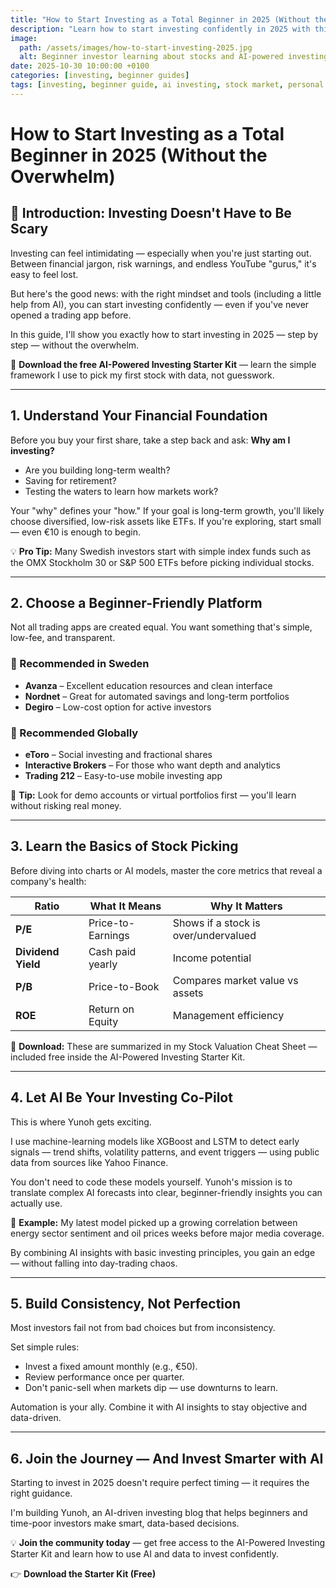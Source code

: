 ```yaml
---
title: "How to Start Investing as a Total Beginner in 2025 (Without the Overwhelm)"
description: "Learn how to start investing confidently in 2025 with this step-by-step beginner guide — includes a free AI-Powered Investing Starter Kit from Yunoh."
image:
  path: /assets/images/how-to-start-investing-2025.jpg
  alt: Beginner investor learning about stocks and AI-powered investing tools
date: 2025-10-30 10:00:00 +0100
categories: [investing, beginner guides]
tags: [investing, beginner guide, ai investing, stock market, personal finance, etfs, trading platforms, 2025]
---
```


# How to Start Investing as a Total Beginner in 2025 (Without the Overwhelm)

## 👋 Introduction: Investing Doesn't Have to Be Scary

Investing can feel intimidating — especially when you're just starting out. Between financial jargon, risk warnings, and endless YouTube "gurus," it's easy to feel lost.

But here's the good news: with the right mindset and tools (including a little help from AI), you can start investing confidently — even if you've never opened a trading app before.

In this guide, I'll show you exactly how to start investing in 2025 — step by step — without the overwhelm.

🎁 **Download the free AI-Powered Investing Starter Kit** — learn the simple framework I use to pick my first stock with data, not guesswork.

---

## 1. Understand Your Financial Foundation

Before you buy your first share, take a step back and ask: **Why am I investing?**

- Are you building long-term wealth?
- Saving for retirement?
- Testing the waters to learn how markets work?

Your "why" defines your "how." If your goal is long-term growth, you'll likely choose diversified, low-risk assets like ETFs. If you're exploring, start small — even €10 is enough to begin.

💡 **Pro Tip:** Many Swedish investors start with simple index funds such as the OMX Stockholm 30 or S&P 500 ETFs before picking individual stocks.

---

## 2. Choose a Beginner-Friendly Platform

Not all trading apps are created equal. You want something that's simple, low-fee, and transparent.

### 🔹 Recommended in Sweden

- **Avanza** – Excellent education resources and clean interface
- **Nordnet** – Great for automated savings and long-term portfolios
- **Degiro** – Low-cost option for active investors

### 🔹 Recommended Globally

- **eToro** – Social investing and fractional shares
- **Interactive Brokers** – For those who want depth and analytics
- **Trading 212** – Easy-to-use mobile investing app

🧭 **Tip:** Look for demo accounts or virtual portfolios first — you'll learn without risking real money.

---

## 3. Learn the Basics of Stock Picking

Before diving into charts or AI models, master the core metrics that reveal a company's health:

| Ratio              | What It Means     | Why It Matters                       |
| ------------------ | ----------------- | ------------------------------------ |
| **P/E**            | Price-to-Earnings | Shows if a stock is over/undervalued |
| **Dividend Yield** | Cash paid yearly  | Income potential                     |
| **P/B**            | Price-to-Book     | Compares market value vs assets      |
| **ROE**            | Return on Equity  | Management efficiency                |

📘 **Download:** These are summarized in my Stock Valuation Cheat Sheet — included free inside the AI-Powered Investing Starter Kit.

---

## 4. Let AI Be Your Investing Co-Pilot

This is where Yunoh gets exciting.

I use machine-learning models like XGBoost and LSTM to detect early signals — trend shifts, volatility patterns, and event triggers — using public data from sources like Yahoo Finance.

You don't need to code these models yourself. Yunoh's mission is to translate complex AI forecasts into clear, beginner-friendly insights you can actually use.

🧠 **Example:** My latest model picked up a growing correlation between energy sector sentiment and oil prices weeks before major media coverage.

By combining AI insights with basic investing principles, you gain an edge — without falling into day-trading chaos.

---

## 5. Build Consistency, Not Perfection

Most investors fail not from bad choices but from inconsistency.

Set simple rules:

- Invest a fixed amount monthly (e.g., €50).
- Review performance once per quarter.
- Don't panic-sell when markets dip — use downturns to learn.

Automation is your ally. Combine it with AI insights to stay objective and data-driven.

---

## 6. Join the Journey — And Invest Smarter with AI

Starting to invest in 2025 doesn't require perfect timing — it requires the right guidance.

I'm building Yunoh, an AI-driven investing blog that helps beginners and time-poor investors make smart, data-based decisions.

💡 **Join the community today** — get free access to the AI-Powered Investing Starter Kit and learn how to use AI and data to invest confidently.

👉 **Download the Starter Kit (Free)**
